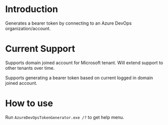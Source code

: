 # Introduction
Generates a bearer token by connecting to an Azure DevOps 
organization/account.

# Current Support
Supports domain joined account for Microsoft tenant. Will
extend support to other tenants over time. 

Supports generating a bearer token based on current logged
in domain joined account.

# How to use
Run <code>AzureDevOpsTokenGenerator.exe /?</code> to get
help menu.